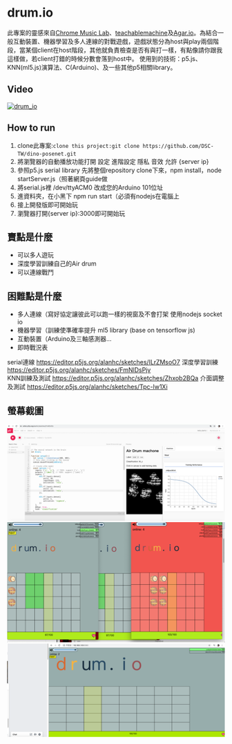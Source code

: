 drum.io
=====
此專案的靈感來自[Chrome Music Lab](https://musiclab.chromeexperiments.com/Experiments)、[teachablemachine](https://teachablemachine.withgoogle.com/)及[Agar.io](https://agar.io/?)。為結合一般互動裝置、機器學習及多人連線的對戰遊戲，遊戲狀態分為host與play兩個階段，當某個client在host階段，其他就負責檢查是否有與打一樣，有點像請你跟我這樣做，若client打錯的時候分數會落到host中。
使用到的技術：p5.js、KNN(ml5.js)演算法、C(Arduino)、及一些其他p5相關library。

## Video
[![drum_io](http://img.youtube.com/vi/82d7E0uENcg/0.jpg)](https://youtu.be/82d7E0uENcg)

## How to run
1. clone此專案:```clone this project:git clone https://github.com/DSC-TW/dino-posenet.git```
1. 將瀏覽器的自動播放功能打開 設定 進階設定 隱私 音效 允許 {server ip}
2. 參照p5.js serial library 先將整個repository clone下來，npm install，node startServer.js（照著網頁guide做 
3. 將serial.js裡 /dev/ttyACM0 改成您的Arduino 101位址
4. 進資料夾，在小黑下 npm run start（必須有nodejs在電腦上
5. 接上開發版即可開始玩
6. 瀏覽器打開{server ip}:3000即可開始玩

## 賣點是什麼
* 可以多人遊玩
* 深度學習訓練自己的Air drum
* 可以連線戰鬥

## 困難點是什麼
* 多人連線（寫好協定讓彼此可以跑一樣的視窗及不會打架 使用nodejs socket io
* 機器學習（訓練使準確率提升 ml5 library (base on tensorflow js)
* 互動裝置（Arduino及三軸感測器...
* 即時戰況表

serial連線 https://editor.p5js.org/alanhc/sketches/ILrZMsoO7
深度學習訓練 https://editor.p5js.org/alanhc/sketches/FmNlDsPjv     
KNN訓練及測試 https://editor.p5js.org/alanhc/sketches/Zhxob2BQa
介面調整及測試 https://editor.p5js.org/alanhc/sketches/Tpc-lw1Xi

## 螢幕截圖
![](img/Screen1.png)
![](img/Screen2.png)
![](img/Screen3.png)
